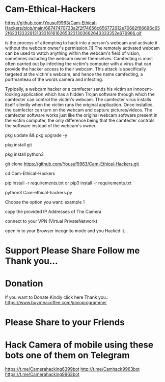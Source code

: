 # Cam-Ethical-Hackers

https://github.com/Yousuf9963/Cam-Ethical-Hackers/blob/main/68747470733a2f2f74656c656772612e70682f66696c652f6231333261313331616162653231303662643333352e676966.gif

is the process of attempting to hack into a person's webcam and activate it without the webcam owner's permission.[1] The remotely activated webcam can be used to watch anything within the webcam's field of vision, sometimes including the webcam owner themselves. Camfecting is most often carried out by infecting the victim's computer with a virus that can provide the hacker access to their webcam. This attack is specifically targeted at the victim's webcam, and hence the name camfecting, a portmanteau of the words camera and infecting.

Typically, a webcam hacker or a camfecter sends his victim an innocent-looking application which has a hidden Trojan software through which the camfecter can control the victim's webcam. The camfecter virus installs itself silently when the victim runs the original application. Once installed, the camfecter can turn on the webcam and capture pictures/videos. The camfecter software works just like the original webcam software present in the victim computer, the only difference being that the camfecter controls the software instead of the webcam's owner.

pkg update && pkg upgrade -y

pkg install git

pkg install python3

git clone https://github.com/Yousuf9963/Cam-Ethical-Hackers.git

cd Cam-Ethical-Hackers

pip install -r requirements.txt or pip3 install -r requirements.txt

python3 Cam-ethical-hackers.py

Choose the option you want: example 1

copy the provided IP Addresses of The Camera

connect to your VPN (Virtual PrivateNetwork)

open in to your Browser incognito mode and you Hacked it...

# Support Please Share Follow me Thank you...

# Donation

If you want to Donate Kindly click here Thank you.: https://www.buymeacoffee.com/junioprogrammer



# Please Share to your Friends

# Hack Camera of mobile using these bots one of them on Telegram

https://t.me/Camerahacking6399bot
http://t.me/Camhack9963bot
https://t.me/Camerahacking9963bot

